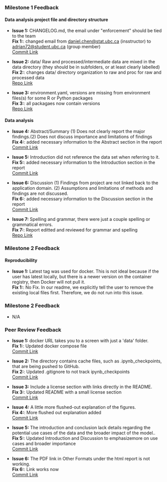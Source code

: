 ### Milestone 1 Feedback

#### Data analysis project file and directory structure
- **Issue 1:** CHANGELOG.md, the email under "enforcement" should be tied to the team <br>
**Fix 1:**: changed email from daniel.chen@stat.ubc.ca (insstructor) to adrian72@student.ubc.ca (group member) <br>
[Commit Link](https://github.com/UBC-MDS/DSCI522-2425-22-wine-chromatic-profile/commit/6e6b8ab327995610366721fcbc5ccc8a811e0949)

- **Issue 2:** data/ Raw and processed/intermediate data are mixed in the data directory (they should be in subfolders, or at least clearly labelled)  <br>
**Fix 2:**: changes data/ directory organization to raw and proc for raw and processed data <br>
[Repo Link](https://github.com/UBC-MDS/DSCI522-2425-22-wine-chromatic-profile/tree/main/data)

- **Issue 3:** environment.yaml, versions are missing from environment files(s) for some R or Python packages  <br>
**Fix 3:**: all packagaes now contain versions <br>
[Repo Link](https://github.com/UBC-MDS/DSCI522-2425-22-wine-chromatic-profile/blob/main/environment.yaml)

#### Data analysis
- **Issue 4:** Abstract/Summary (1) Does not clearly report the major findings.(2) Does not discuss importance and limitations of findings <br>
**Fix 4:**: added necessary information to the Abstract section in the report <br>
[Commit Link](https://github.com/UBC-MDS/DSCI522-2425-22-wine-chromatic-profile/commit/8fbb5e7b869f735298af7b2d4becdaef04406de7)

- **Issue 5:** Introduction did not reference the data set when referring to it. <br>
**Fix 5:**: added necessary information to the Introduction section in the report <br>
[Commit Link](https://github.com/UBC-MDS/DSCI522-2425-22-wine-chromatic-profile/pull/42/commits/d1027594cdc0eb64a6454a6d5f974d3d47322d24#diff-fa254b0baa203c4613b5d7f41b686e1e167c0c4a04337d13198e397607cff187)

- **Issue 6:** Discussion (1) Findings from project are not linked back to the application domain. (2) Assumptions and limitations of methods and findings are not discussed. <br>
**Fix 6:**: added necessary information to the Discussion section in the report <br>
[Commit Link](https://github.com/UBC-MDS/DSCI522-2425-22-wine-chromatic-profile/pull/71/commits/6e5a2095e6c59f07a0d8a1f634e6fe2252d87c6a)

- **Issue 7:** Spelling and grammar, there were just a couple spelling or grammatical errors. <br>
**Fix 7:**: Report editted and reviewed for grammar and spelling <br>
[Repo Link](https://github.com/UBC-MDS/DSCI522-2425-22-wine-chromatic-profile/pull/71/commits/8b0f2dfc62164104e4e451de992fe53184a53fe1)

### Milestone 2 Feedback

#### Reproducibility
- **Issue 1:** Latest tag was used for docker. This is not ideal because if the user has latest locally, but there is a newer version on the container registry, then Docker will not pull it.<br>
**Fix 1:**: No Fix. In our readme, we explicitly tell the user to remove the existing local files first. Therefore, we do not run into this issue. <br>

### Milestone 2 Feedback
- N/A

### Peer Review Feedback
- **Issue 1:** docker URL takes you to a screen with just a 'data' folder.  <br>
**Fix 1:**: Updated docker compose file <br>
[Commit Link](https://github.com/UBC-MDS/DSCI522-2425-22-wine-chromatic-profile/tree/d37bba2193b7e2b15fde5d52fc55361c8232dd0d)

- **Issue 2:** The directory contains cache files, such as .ipynb_checkpoints, that are being pushed to GitHub.  <br>
**Fix 2:**: Updated .gitignore to not track ipynb_checkpoints <br>
[Commit Link](https://github.com/UBC-MDS/DSCI522-2425-22-wine-chromatic-profile/tree/d37bba2193b7e2b15fde5d52fc55361c8232dd0d)

- **Issue 3:** Include a license section with links directly in the README.  <br>
**Fix 3:**: Updated README with a small license section <br>
[Commit Link](https://github.com/UBC-MDS/DSCI522-2425-22-wine-chromatic-profile/tree/d37bba2193b7e2b15fde5d52fc55361c8232dd0d)

- **Issue 4:** A little more flushed-out explanation of the figures.  <br>
**Fix 4:**: More flushed out explanation added <br>
[Commit Link](https://github.com/UBC-MDS/DSCI522-2425-22-wine-chromatic-profile/commit/119e66c9c678f4fb7c6465323f793a482b5baaf2)

- **Issue 5:** The introduction and conclusion lack details regarding the potential use cases of the data and the broader impact of the model..  <br>
**Fix 5:**: Updated Introduction and Discussion to emphasizemore on use cases and broader importance <br>
[Commit Link](https://github.com/UBC-MDS/DSCI522-2425-22-wine-chromatic-profile/commit/119e66c9c678f4fb7c6465323f793a482b5baaf2)

- **Issue 6:** The PDF link in Other Formats under the html report is not working.  <br>
**Fix 6:**: Link works now <br>
[Commit Link](https://github.com/UBC-MDS/DSCI522-2425-22-wine-chromatic-profile/commit/119e66c9c678f4fb7c6465323f793a482b5baaf2)